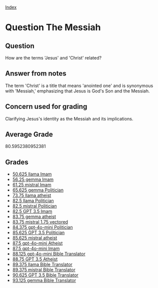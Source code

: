 
[Index](../../index.md)
# Question The Messiah
## Question
How are the terms 'Jesus' and 'Christ' related?

## Answer from notes
The term 'Christ' is a title that means 'anointed one' and is synonymous with 'Messiah,' emphasizing that Jesus is God's Son and the Messiah.

## Concern used for grading
Clarifying Jesus's identity as the Messiah and its implications.

## Average Grade
80.5952380952381

## Grades
 * [50.625 llama Imam](../answers/llama_Imam/The_Messiah.md)
 * [56.25 gemma Imam](../answers/gemma_Imam/The_Messiah.md)
 * [61.25 mistral Imam](../answers/mistral_Imam/The_Messiah.md)
 * [65.625 gemma Politician](../answers/gemma_Politician/The_Messiah.md)
 * [73.75 llama atheist](../answers/llama_atheist/The_Messiah.md)
 * [82.5 llama Politician](../answers/llama_Politician/The_Messiah.md)
 * [82.5 mistral Politician](../answers/mistral_Politician/The_Messiah.md)
 * [82.5 GPT 3.5 Imam](../answers/GPT_3.5_Imam/The_Messiah.md)
 * [83.75 gemma atheist](../answers/gemma_atheist/The_Messiah.md)
 * [83.75 mistral 1.75 vectored](../answers/mistral_1.75_vectored/The_Messiah.md)
 * [84.375 gpt-4o-mini Politician](../answers/gpt-4o-mini_Politician/The_Messiah.md)
 * [85.625 GPT 3.5 Politician](../answers/GPT_3.5_Politician/The_Messiah.md)
 * [85.625 mistral atheist](../answers/mistral_atheist/The_Messiah.md)
 * [87.5 gpt-4o-mini Atheist](../answers/gpt-4o-mini_Atheist/The_Messiah.md)
 * [87.5 gpt-4o-mini Imam](../answers/gpt-4o-mini_Imam/The_Messiah.md)
 * [88.125 gpt-4o-mini Bible Translator](../answers/gpt-4o-mini_Bible_Translator/The_Messiah.md)
 * [88.75 GPT 3.5 Atheist](../answers/GPT_3.5_Atheist/The_Messiah.md)
 * [89.375 llama Bible Translator](../answers/llama_Bible_Translator/The_Messiah.md)
 * [89.375 mistral Bible Translator](../answers/mistral_Bible_Translator/The_Messiah.md)
 * [90.625 GPT 3.5 Bible Translator](../answers/GPT_3.5_Bible_Translator/The_Messiah.md)
 * [93.125 gemma Bible Translator](../answers/gemma_Bible_Translator/The_Messiah.md)
